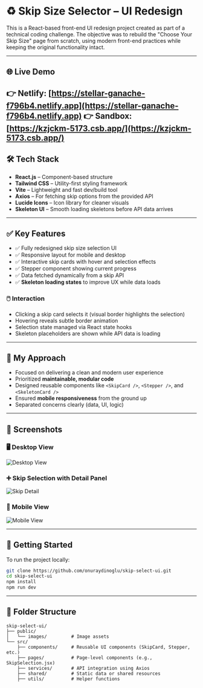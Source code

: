 # ♻️ Skip Size Selector – UI Redesign

This is a React-based front-end UI redesign project created as part of a technical coding challenge. The objective was to rebuild the "Choose Your Skip Size" page from scratch, using modern front-end practices while keeping the original functionality intact.

---

## 🌐 Live Demo

👉 Netlify: [https://stellar-ganache-f796b4.netlify.app](https://stellar-ganache-f796b4.netlify.app)
👉 Sandbox: [https://kzjckm-5173.csb.app/](https://kzjckm-5173.csb.app/)
---

## 🛠️ Tech Stack

- **React.js** – Component-based structure  
- **Tailwind CSS** – Utility-first styling framework  
- **Vite** – Lightweight and fast dev/build tool  
- **Axios** – For fetching skip options from the provided API  
- **Lucide Icons** – Icon library for cleaner visuals  
- **Skeleton UI** – Smooth loading skeletons before API data arrives  

---

## ✅ Key Features

- ✅ Fully redesigned skip size selection UI  
- ✅ Responsive layout for mobile and desktop  
- ✅ Interactive skip cards with hover and selection effects  
- ✅ Stepper component showing current progress  
- ✅ Data fetched dynamically from a skip API  
- ✅ **Skeleton loading states** to improve UX while data loads  

### 🖱️ Interaction

- Clicking a skip card selects it (visual border highlights the selection)  
- Hovering reveals subtle border animation  
- Selection state managed via React state hooks  
- Skeleton placeholders are shown while API data is loading  

---

## 🧠 My Approach

- Focused on delivering a clean and modern user experience  
- Prioritized **maintainable, modular code**  
- Designed reusable components like `<SkipCard />`, `<Stepper />`, and `<SkeletonCard />`  
- Ensured **mobile responsiveness** from the ground up  
- Separated concerns clearly (data, UI, logic)  

---

## 📸 Screenshots

### 🖥️ Desktop View  
![Desktop View](https://github.com/user-attachments/assets/a14f0b2e-96c1-471b-b91b-647354385a87)

### ➕ Skip Selection with Detail Panel  
![Skip Detail](https://github.com/user-attachments/assets/d900a0b1-6d41-418e-ac29-6c2f0b1abba5)

### 📱 Mobile View  
![Mobile View](https://github.com/user-attachments/assets/972253cb-8964-436a-9e06-71ff4e752c13)

---

## 🔧 Getting Started

To run the project locally:

```bash
git clone https://github.com/onuraydinoglu/skip-select-ui.git
cd skip-select-ui
npm install
npm run dev
```

---

## 📁 Folder Structure

```text
skip-select-ui/
├── public/
│   └── images/         # Image assets
└── src/
    ├── components/     # Reusable UI components (SkipCard, Stepper, etc.)
    ├── pages/          # Page-level components (e.g., SkipSelection.jsx)
    ├── services/       # API integration using Axios
    ├── shared/         # Static data or shared resources
    ├── utils/          # Helper functions
